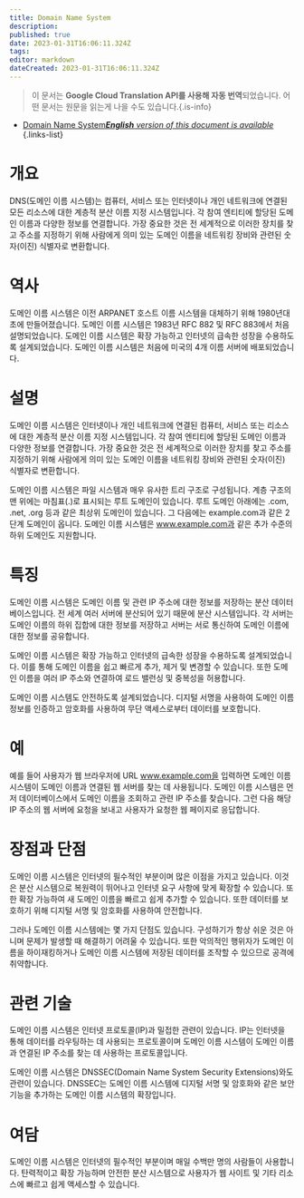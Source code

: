 ```yaml
---
title: Domain Name System
description: 
published: true
date: 2023-01-31T16:06:11.324Z
tags: 
editor: markdown
dateCreated: 2023-01-31T16:06:11.324Z
---
```


> 이 문서는 **Google Cloud Translation API를 사용해 자동 번역**되었습니다.
어떤 문서는 원문을 읽는게 나을 수도 있습니다.{.is-info}

- [Domain Name System***English** version of this document is available*](/en/Knowledge-base/Dictionary/domain-name-system)
{.links-list}


# 개요
DNS(도메인 이름 시스템)는 컴퓨터, 서비스 또는 인터넷이나 개인 네트워크에 연결된 모든 리소스에 대한 계층적 분산 이름 지정 시스템입니다. 각 참여 엔티티에 할당된 도메인 이름과 다양한 정보를 연결합니다. 가장 중요한 것은 전 세계적으로 이러한 장치를 찾고 주소를 지정하기 위해 사람에게 의미 있는 도메인 이름을 네트워킹 장비와 관련된 숫자(이진) 식별자로 변환합니다.

# 역사
도메인 이름 시스템은 이전 ARPANET 호스트 이름 시스템을 대체하기 위해 1980년대 초에 만들어졌습니다. 도메인 이름 시스템은 1983년 RFC 882 및 RFC 883에서 처음 설명되었습니다. 도메인 이름 시스템은 확장 가능하고 인터넷의 급속한 성장을 수용하도록 설계되었습니다. 도메인 이름 시스템은 처음에 미국의 4개 이름 서버에 배포되었습니다.

# 설명
도메인 이름 시스템은 인터넷이나 개인 네트워크에 연결된 컴퓨터, 서비스 또는 리소스에 대한 계층적 분산 이름 지정 시스템입니다. 각 참여 엔티티에 할당된 도메인 이름과 다양한 정보를 연결합니다. 가장 중요한 것은 전 세계적으로 이러한 장치를 찾고 주소를 지정하기 위해 사람에게 의미 있는 도메인 이름을 네트워킹 장비와 관련된 숫자(이진) 식별자로 변환합니다.

도메인 이름 시스템은 파일 시스템과 매우 유사한 트리 구조로 구성됩니다. 계층 구조의 맨 위에는 마침표(.)로 표시되는 루트 도메인이 있습니다. 루트 도메인 아래에는 .com, .net, .org 등과 같은 최상위 도메인이 있습니다. 그 다음에는 example.com과 같은 2단계 도메인이 옵니다. 도메인 이름 시스템은 www.example.com과 같은 추가 수준의 하위 도메인도 지원합니다.

# 특징
도메인 이름 시스템은 도메인 이름 및 관련 IP 주소에 대한 정보를 저장하는 분산 데이터베이스입니다. 전 세계 여러 서버에 분산되어 있기 때문에 분산 시스템입니다. 각 서버는 도메인 이름의 하위 집합에 대한 정보를 저장하고 서버는 서로 통신하여 도메인 이름에 대한 정보를 공유합니다.

도메인 이름 시스템은 확장 가능하고 인터넷의 급속한 성장을 수용하도록 설계되었습니다. 이를 통해 도메인 이름을 쉽고 빠르게 추가, 제거 및 변경할 수 있습니다. 또한 도메인 이름을 여러 IP 주소와 연결하여 로드 밸런싱 및 중복성을 허용합니다.

도메인 이름 시스템도 안전하도록 설계되었습니다. 디지털 서명을 사용하여 도메인 이름 정보를 인증하고 암호화를 사용하여 무단 액세스로부터 데이터를 보호합니다.

# 예
예를 들어 사용자가 웹 브라우저에 URL www.example.com을 입력하면 도메인 이름 시스템이 도메인 이름과 연결된 웹 서버를 찾는 데 사용됩니다. 도메인 이름 시스템은 먼저 데이터베이스에서 도메인 이름을 조회하고 관련 IP 주소를 찾습니다. 그런 다음 해당 IP 주소의 웹 서버에 요청을 보내고 사용자가 요청한 웹 페이지로 응답합니다.

# 장점과 단점
도메인 이름 시스템은 인터넷의 필수적인 부분이며 많은 이점을 가지고 있습니다. 이것은 분산 시스템으로 복원력이 뛰어나고 인터넷 요구 사항에 맞게 확장할 수 있습니다. 또한 확장 가능하여 새 도메인 이름을 빠르고 쉽게 추가할 수 있습니다. 또한 데이터를 보호하기 위해 디지털 서명 및 암호화를 사용하여 안전합니다.

그러나 도메인 이름 시스템에는 몇 가지 단점도 있습니다. 구성하기가 항상 쉬운 것은 아니며 문제가 발생할 때 해결하기 어려울 수 있습니다. 또한 악의적인 행위자가 도메인 이름을 하이재킹하거나 도메인 이름 시스템에 저장된 데이터를 조작할 수 있으므로 공격에 취약합니다.

# 관련 기술
도메인 이름 시스템은 인터넷 프로토콜(IP)과 밀접한 관련이 있습니다. IP는 인터넷을 통해 데이터를 라우팅하는 데 사용되는 프로토콜이며 도메인 이름 시스템이 도메인 이름과 연결된 IP 주소를 찾는 데 사용하는 프로토콜입니다.

도메인 이름 시스템은 DNSSEC(Domain Name System Security Extensions)와도 관련이 있습니다. DNSSEC는 도메인 이름 시스템에 디지털 서명 및 암호화와 같은 보안 기능을 추가하는 도메인 이름 시스템의 확장입니다.

# 여담
도메인 이름 시스템은 인터넷의 필수적인 부분이며 매일 수백만 명의 사람들이 사용합니다. 탄력적이고 확장 가능하며 안전한 분산 시스템으로 사용자가 웹 사이트 및 기타 리소스에 빠르고 쉽게 액세스할 수 있습니다.